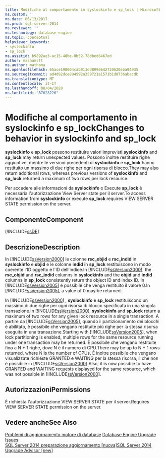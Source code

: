 ```yaml
---
title: Modifiche al comportamento in syslockinfo e sp_lock | Microsoft Docs
ms.custom: ''
ms.date: 06/13/2017
ms.prod: sql-server-2014
ms.reviewer: ''
ms.technology: database-engine
ms.topic: conceptual
helpviewer_keywords:
- syslockinfo
- sp_lock
ms.assetid: b9892ae3-ac15-48be-8b52-78dbed6467ed
author: mashamsft
ms.author: mathoma
ms.openlocfilehash: 65ace190004cab911dd8996642720620eba94935
ms.sourcegitcommit: ad4d92dce894592a259721a1571b1d8736abacdb
ms.translationtype: MT
ms.contentlocale: it-IT
ms.lasthandoff: 08/04/2020
ms.locfileid: "87628226"
---
```

# <a name="changes-to-behavior-in-syslockinfo-and-sp_lock"></a><span data-ttu-id="54c5e-102">Modifiche al comportamento in syslockinfo e sp_lock</span><span class="sxs-lookup"><span data-stu-id="54c5e-102">Changes to behavior in syslockinfo and sp_lock</span></span>
  <span data-ttu-id="54c5e-103">**syslockinfo** e **sp_lock** possono restituire valori imprevisti.</span><span class="sxs-lookup"><span data-stu-id="54c5e-103">**syslockinfo** and **sp_lock** may return unexpected values.</span></span> <span data-ttu-id="54c5e-104">Possono inoltre restituire righe aggiuntive, mentre le versioni precedenti di **syslockinfo** e **sp_lock** hanno restituito un massimo di due righe per ogni risorsa di blocco.</span><span class="sxs-lookup"><span data-stu-id="54c5e-104">They may also return additional rows, whereas previous versions of **syslockinfo** and **sp_lock** returned a maximum of two rows per lock resource.</span></span>  
  
 <span data-ttu-id="54c5e-105">Per accedere alle informazioni da **syslockinfo** o Execute **sp_lock** è necessaria l'autorizzazione View Server state per il server.</span><span class="sxs-lookup"><span data-stu-id="54c5e-105">To access information from **syslockinfo** or execute **sp_lock** requires VIEW SERVER STATE permission on the server.</span></span>  
  
## <a name="component"></a><span data-ttu-id="54c5e-106">Componente</span><span class="sxs-lookup"><span data-stu-id="54c5e-106">Component</span></span>  
 [!INCLUDE[ssDE](../../includes/ssde-md.md)]  
  
## <a name="description"></a><span data-ttu-id="54c5e-107">Descrizione</span><span class="sxs-lookup"><span data-stu-id="54c5e-107">Description</span></span>  
 <span data-ttu-id="54c5e-108">In [!INCLUDE[ssVersion2000](../../includes/ssversion2000-md.md)] le colonne **rsc_objid** e **rsc_indid** in **syslockinfo** e **objid** e le colonne **indid** in **sp_lock** restituiscono in modo coerente l'ID oggetto e l'ID dell'indice.</span><span class="sxs-lookup"><span data-stu-id="54c5e-108">In [!INCLUDE[ssVersion2000](../../includes/ssversion2000-md.md)], the **rsc_objid** and **rsc_indid** columns in **syslockinfo** and the **objid** and **indid** columns in **sp_lock** consistently return the object ID and index ID.</span></span> <span data-ttu-id="54c5e-109">In [!INCLUDE[ssVersion2005](../../includes/ssversion2005-md.md)] è possibile che venga restituito il valore 0.</span><span class="sxs-lookup"><span data-stu-id="54c5e-109">In [!INCLUDE[ssVersion2005](../../includes/ssversion2005-md.md)], a value of 0 may be returned.</span></span>  
  
 <span data-ttu-id="54c5e-110">In [!INCLUDE[ssVersion2000](../../includes/ssversion2000-md.md)] , **syslockinfo** e **sp_lock** restituiscono un massimo di due righe per ogni risorsa di blocco specificata in una singola transazione.</span><span class="sxs-lookup"><span data-stu-id="54c5e-110">In [!INCLUDE[ssVersion2000](../../includes/ssversion2000-md.md)], **syslockinfo** and **sp_lock** return a maximum of two rows for any given lock resource in a single transaction.</span></span> <span data-ttu-id="54c5e-111">A partire da [!INCLUDE[ssVersion2005](../../includes/ssversion2005-md.md)], quando il partizionamento dei blocchi è abilitato, è possibile che vengano restituite più righe per la stessa risorsa eseguita in una transazione.</span><span class="sxs-lookup"><span data-stu-id="54c5e-111">Starting with [!INCLUDE[ssVersion2005](../../includes/ssversion2005-md.md)], when lock partitioning is enabled, multiple rows for the same resource running under one transaction may be returned.</span></span> <span data-ttu-id="54c5e-112">È possibile che vengano restituite fino a N + 1 righe, dove N è il numero di CPU.</span><span class="sxs-lookup"><span data-stu-id="54c5e-112">There may be up to N + 1 rows returned, where N is the number of CPUs.</span></span> <span data-ttu-id="54c5e-113">È inoltre possibile che vengano visualizzate richieste GRANTED e WAITING per la stessa risorsa, il che non è possibile in [!INCLUDE[ssVersion2000](../../includes/ssversion2000-md.md)].</span><span class="sxs-lookup"><span data-stu-id="54c5e-113">Also, it is now possible to have GRANTED and WAITING requests displayed for the same resource, which was not possible in [!INCLUDE[ssVersion2000](../../includes/ssversion2000-md.md)].</span></span>  
  
## <a name="permissions"></a><span data-ttu-id="54c5e-114">Autorizzazioni</span><span class="sxs-lookup"><span data-stu-id="54c5e-114">Permissions</span></span>  
 <span data-ttu-id="54c5e-115">È richiesta l'autorizzazione VIEW SERVER STATE per il server.</span><span class="sxs-lookup"><span data-stu-id="54c5e-115">Requires VIEW SERVER STATE permission on the server.</span></span>  
  
## <a name="see-also"></a><span data-ttu-id="54c5e-116">Vedere anche</span><span class="sxs-lookup"><span data-stu-id="54c5e-116">See Also</span></span>  
 <span data-ttu-id="54c5e-117">[Problemi di aggiornamento motore di database](../../../2014/sql-server/install/database-engine-upgrade-issues.md) </span><span class="sxs-lookup"><span data-stu-id="54c5e-117">[Database Engine Upgrade Issues](../../../2014/sql-server/install/database-engine-upgrade-issues.md) </span></span>  
 [<span data-ttu-id="54c5e-118">SQL Server 2014 preparazione aggiornamento &#91;nuova&#93;</span><span class="sxs-lookup"><span data-stu-id="54c5e-118">SQL Server 2014 Upgrade Advisor &#91;new&#93;</span></span>](sql-server-2014-upgrade-advisor.md)  
  
  

